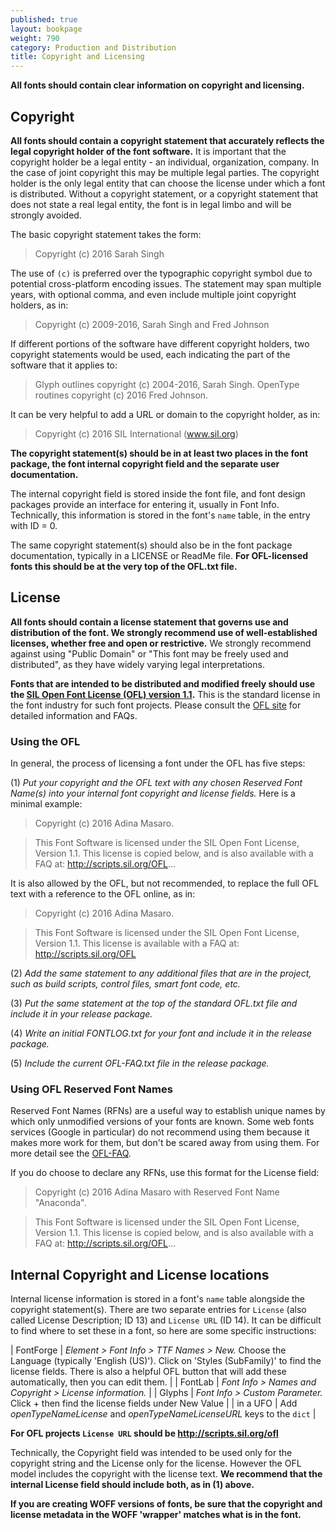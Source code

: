 ```yaml
---
published: true
layout: bookpage
weight: 790
category: Production and Distribution
title: Copyright and Licensing
---
```


**All fonts should contain clear information on copyright and licensing.**

## Copyright

**All fonts should contain a copyright statement that accurately reflects the legal copyright holder of the font software.**  It is important that the copyright holder be a legal entity - an individual, organization, company. In the case of joint copyright this may be multiple legal parties. The copyright holder is the only legal entity that can choose the license under which a font is distributed. Without a copyright statement, or a copyright statement that does not state a real legal entity, the font is in legal limbo and will be strongly avoided.

The basic copyright statement takes the form:

> Copyright (c) 2016 Sarah Singh

The use of `(c)` is preferred over the typographic copyright symbol due to potential cross-platform encoding issues. The statement may span multiple years, with optional comma, and even include multiple joint copyright holders, as in:

> Copyright (c) 2009-2016, Sarah Singh and Fred Johnson

If different portions of the software have different copyright holders, two copyright statements would be used, each indicating the part of the software that it applies to:

> Glyph outlines copyright (c) 2004-2016, Sarah Singh. OpenType routines copyright (c) 2016 Fred Johnson.

It can be very helpful to add a URL or domain to the copyright holder, as in:

> Copyright (c) 2016 SIL International (www.sil.org)

**The copyright statement(s) should be in at least two places in the font package, the font internal copyright field and the separate user documentation.**

The internal copyright field is stored inside the font file, and font design packages provide an interface for entering it, usually in Font Info. Technically, this information is stored in the font's `name` table, in the entry with ID = 0.

The same copyright statement(s) should also be in the font package documentation, typically in a LICENSE or ReadMe file. **For OFL-licensed fonts this should be at the very top of the OFL.txt file.**

## License

**All fonts should contain a license statement that governs use and distribution of the font. We strongly recommend use of well-established licenses, whether free and open or restrictive.** We strongly recommend against using "Public Domain" or "This font may be freely used and distributed", as they have widely varying legal interpretations.

**Fonts that are intended to be distributed and modified freely should use the [SIL Open Font License (OFL) version 1.1][OFL].** This is the standard license in the font industry for such font projects. Please consult the [OFL site][OFL] for detailed information and FAQs.

### Using the OFL

In general, the process of licensing a font under the OFL has five steps:

(1) _Put your copyright and the OFL text with any chosen Reserved Font Name(s) into your internal font copyright and license fields._ Here is a minimal example:

> Copyright (c) 2016 Adina Masaro.

> This Font Software is licensed under the SIL Open Font License, Version 1.1. This license is copied below, and is also available with a FAQ at: http://scripts.sil.org/OFL...

It is also allowed by the OFL, but not recommended, to replace the full OFL text with a reference to the OFL online, as in:

> Copyright (c) 2016 Adina Masaro.

> This Font Software is licensed under the SIL Open Font License, Version 1.1. This license is available with a FAQ at: http://scripts.sil.org/OFL

(2) _Add the same statement to any additional files that are in the project, such as build scripts, control files, smart font code, etc._

(3) _Put the same statement at the top of the standard OFL.txt file and include it in your release package._

(4) _Write an initial FONTLOG.txt for your font and include it in the release package._

(5) _Include the current OFL-FAQ.txt file in the release package._

### Using OFL Reserved Font Names

Reserved Font Names (RFNs) are a useful way to establish unique names by which only unmodified versions of your fonts are known. Some web fonts services (Google in particular) do not recommend using them because it makes more work for them, but don't be scared away from using them. For more detail see the [OFL-FAQ].

If you do choose to declare any RFNs, use this format for the License field:

> Copyright (c) 2016 Adina Masaro with Reserved Font Name "Anaconda".

> This Font Software is licensed under the SIL Open Font License, Version 1.1. This license is copied below, and is also available with a FAQ at: http://scripts.sil.org/OFL...

## Internal Copyright and License locations

Internal license information is stored in a font's `name` table alongside the copyright statement(s). There are two separate entries for `License` (also called License Description; ID 13) and `License URL` (ID 14). It can be difficult to find where to set these in a font, so here are some specific instructions:

| FontForge | _Element > Font Info > TTF Names > New._ Choose the Language (typically 'English (US)'). Click on 'Styles (SubFamily)' to find the license fields. There is also a helpful OFL button that will add these automatically, then you can edit them. |
| FontLab | _Font Info > Names and Copyright > License information._ |
| Glyphs | _Font Info > Custom Parameter._ Click + then find the license fields under New Value |
| in a UFO | Add _openTypeNameLicense_ and _openTypeNameLicenseURL_ keys to the `dict` |


**For OFL projects `License URL` should be http://scripts.sil.org/ofl**

Technically, the Copyright field was intended to be used only for the copyright string and the License only for the license. However the OFL model includes the copyright with the license text. **We recommend that the internal License field should include both, as in (1) above.**

**If you are creating WOFF versions of fonts, be sure that the copyright and license metadata in the WOFF 'wrapper' matches what is in the font.**

[OFL]: http://scripts.sil.org/ofl
[OFL-FAQ]: http://scripts.sil.org/cms/scripts/page.php?item_id=OFL-FAQ_web
